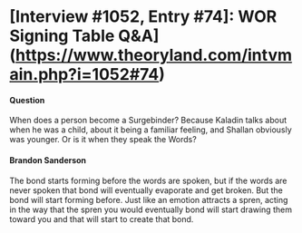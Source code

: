 # [Interview #1052, Entry #74]: WOR Signing Table Q&A](https://www.theoryland.com/intvmain.php?i=1052#74)

#### Question

When does a person become a Surgebinder? Because Kaladin talks about when he was a child, about it being a familiar feeling, and Shallan obviously was younger. Or is it when they speak the Words?

#### Brandon Sanderson

The bond starts forming before the words are spoken, but if the words are never spoken that bond will eventually evaporate and get broken. But the bond will start forming before. Just like an emotion attracts a spren, acting in the way that the spren you would eventually bond will start drawing them toward you and that will start to create that bond.

